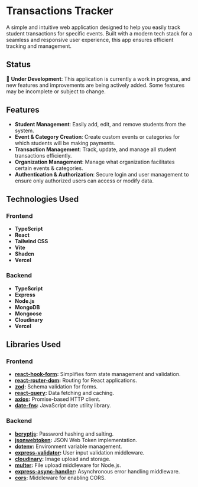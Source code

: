 # Transactions Tracker

A simple and intuitive web application designed to help you easily track student transactions for specific events. Built with a modern tech stack for a seamless and responsive user experience, this app ensures efficient tracking and management.

## Status

🚧 **Under Development**: This application is currently a work in progress, and new features and improvements are being actively added. Some features may be incomplete or subject to change.

## Features

- **Student Management**: Easily add, edit, and remove students from the system.
- **Event & Category Creation**: Create custom events or categories for which students will be making payments.
- **Transaction Management**: Track, update, and manage all student transactions efficiently.
- **Organization Management**: Manage what organization facilitates certain events & categories.
- **Authentication & Authorization**: Secure login and user management to ensure only authorized users can access or modify data.

## Technologies Used

### Frontend

- **TypeScript**
- **React**
- **Tailwind CSS**
- **Vite**
- **Shadcn**
- **Vercel**

### Backend

- **TypeScript**
- **Express**
- **Node.js**
- **MongoDB**
- **Mongoose**
- **Cloudinary**
- **Vercel**

## Libraries Used

### Frontend

- **[react-hook-form](https://www.npmjs.com/package/react-hook-form):** Simplifies form state management and validation.
- **[react-router-dom](https://reactrouter.com/en/main):** Routing for React applications.
- **[zod](https://zod.dev/):** Schema validation for forms.
- **[react-query](https://www.npmjs.com/package/react-query):** Data fetching and caching.
- **[axios](https://axios-http.com/docs/intro):** Promise-based HTTP client.
- **[date-fns](https://date-fns.org/docs/Getting-Started):** JavaScript date utility library.

### Backend

- **[bcryptjs](https://www.npmjs.com/package/bcryptjs):** Password hashing and salting.
- **[jsonwebtoken](https://www.npmjs.com/package/jsonwebtoken):** JSON Web Token implementation.
- **[dotenv](https://www.npmjs.com/package/dotenv):** Environment variable management.
- **[express-validator](https://www.npmjs.com/package/express-validator):** User input validation middleware.
- **[cloudinary](https://cloudinary.com/):** Image upload and storage.
- **[multer](https://www.npmjs.com/package/multer):** File upload middleware for Node.js.
- **[express-async-handler](https://www.npmjs.com/package/express-async-handler):** Asynchronous error handling middleware.
- **[cors](https://www.npmjs.com/package/cors):** Middleware for enabling CORS.
